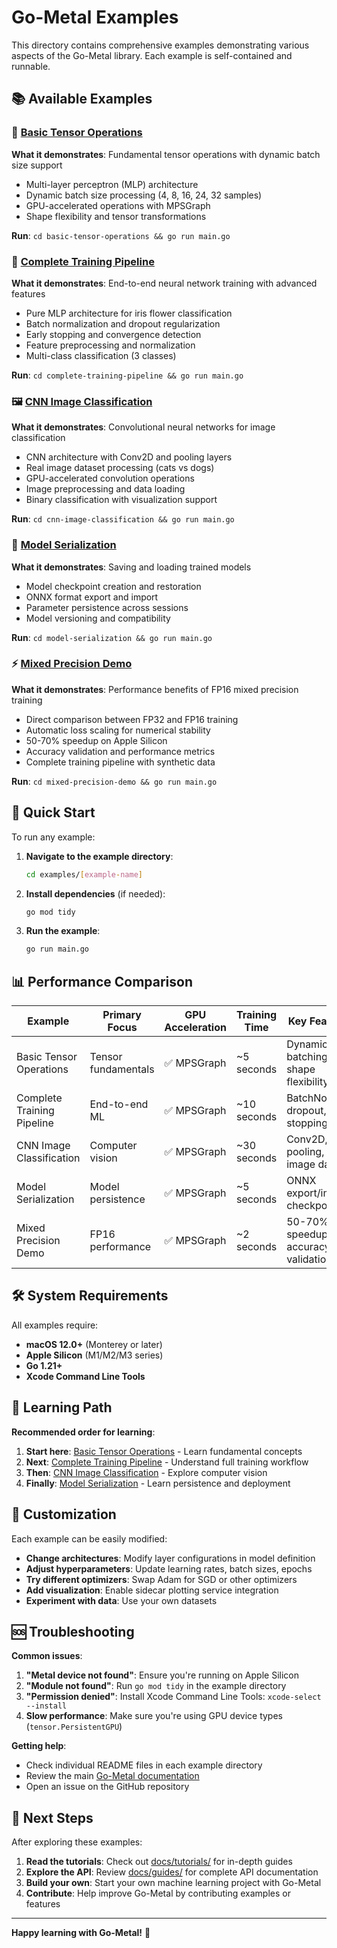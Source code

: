 # Go-Metal Examples

This directory contains comprehensive examples demonstrating various aspects of the Go-Metal library. Each example is self-contained and runnable.

## 📚 Available Examples

### 🔢 [Basic Tensor Operations](basic-tensor-operations/)
**What it demonstrates**: Fundamental tensor operations with dynamic batch size support
- Multi-layer perceptron (MLP) architecture
- Dynamic batch size processing (4, 8, 16, 24, 32 samples)
- GPU-accelerated operations with MPSGraph
- Shape flexibility and tensor transformations

**Run**: `cd basic-tensor-operations && go run main.go`

### 🎯 [Complete Training Pipeline](complete-training-pipeline/)
**What it demonstrates**: End-to-end neural network training with advanced features
- Pure MLP architecture for iris flower classification
- Batch normalization and dropout regularization
- Early stopping and convergence detection
- Feature preprocessing and normalization
- Multi-class classification (3 classes)

**Run**: `cd complete-training-pipeline && go run main.go`

### 🖼️ [CNN Image Classification](cnn-image-classification/)
**What it demonstrates**: Convolutional neural networks for image classification
- CNN architecture with Conv2D and pooling layers
- Real image dataset processing (cats vs dogs)
- GPU-accelerated convolution operations
- Image preprocessing and data loading
- Binary classification with visualization support

**Run**: `cd cnn-image-classification && go run main.go`

### 💾 [Model Serialization](model-serialization/)
**What it demonstrates**: Saving and loading trained models
- Model checkpoint creation and restoration
- ONNX format export and import
- Parameter persistence across sessions
- Model versioning and compatibility

**Run**: `cd model-serialization && go run main.go`

### ⚡ [Mixed Precision Demo](mixed-precision-demo/)
**What it demonstrates**: Performance benefits of FP16 mixed precision training
- Direct comparison between FP32 and FP16 training
- Automatic loss scaling for numerical stability
- 50-70% speedup on Apple Silicon
- Accuracy validation and performance metrics
- Complete training pipeline with synthetic data

**Run**: `cd mixed-precision-demo && go run main.go`

## 🚀 Quick Start

To run any example:

1. **Navigate to the example directory**:
   ```bash
   cd examples/[example-name]
   ```

2. **Install dependencies** (if needed):
   ```bash
   go mod tidy
   ```

3. **Run the example**:
   ```bash
   go run main.go
   ```

## 📊 Performance Comparison

| Example | Primary Focus | GPU Acceleration | Training Time | Key Features |
|---------|---------------|------------------|---------------|--------------|
| Basic Tensor Operations | Tensor fundamentals | ✅ MPSGraph | ~5 seconds | Dynamic batching, shape flexibility |
| Complete Training Pipeline | End-to-end ML | ✅ MPSGraph | ~10 seconds | BatchNorm, dropout, early stopping |
| CNN Image Classification | Computer vision | ✅ MPSGraph | ~30 seconds | Conv2D, pooling, real image data |
| Model Serialization | Model persistence | ✅ MPSGraph | ~5 seconds | ONNX export/import, checkpointing |
| Mixed Precision Demo | FP16 performance | ✅ MPSGraph | ~2 seconds | 50-70% speedup, accuracy validation |

## 🛠️ System Requirements

All examples require:
- **macOS 12.0+** (Monterey or later)
- **Apple Silicon** (M1/M2/M3 series)
- **Go 1.21+**
- **Xcode Command Line Tools**

## 🎯 Learning Path

**Recommended order for learning**:

1. **Start here**: [Basic Tensor Operations](basic-tensor-operations/) - Learn fundamental concepts
2. **Next**: [Complete Training Pipeline](complete-training-pipeline/) - Understand full training workflow
3. **Then**: [CNN Image Classification](cnn-image-classification/) - Explore computer vision
4. **Finally**: [Model Serialization](model-serialization/) - Learn persistence and deployment

## 🔧 Customization

Each example can be easily modified:

- **Change architectures**: Modify layer configurations in model definition
- **Adjust hyperparameters**: Update learning rates, batch sizes, epochs
- **Try different optimizers**: Swap Adam for SGD or other optimizers
- **Add visualization**: Enable sidecar plotting service integration
- **Experiment with data**: Use your own datasets

## 🆘 Troubleshooting

**Common issues**:

1. **"Metal device not found"**: Ensure you're running on Apple Silicon
2. **"Module not found"**: Run `go mod tidy` in the example directory
3. **"Permission denied"**: Install Xcode Command Line Tools: `xcode-select --install`
4. **Slow performance**: Make sure you're using GPU device types (`tensor.PersistentGPU`)

**Getting help**:
- Check individual README files in each example directory
- Review the main [Go-Metal documentation](../docs/)
- Open an issue on the GitHub repository

## 🎉 Next Steps

After exploring these examples:

1. **Read the tutorials**: Check out [docs/tutorials/](../docs/tutorials/) for in-depth guides
2. **Explore the API**: Review [docs/guides/](../docs/guides/) for complete API documentation
3. **Build your own**: Start your own machine learning project with Go-Metal
4. **Contribute**: Help improve Go-Metal by contributing examples or features

---

**Happy learning with Go-Metal!** 🚀